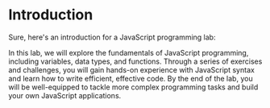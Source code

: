 # Introduction

Sure, here's an introduction for a JavaScript programming lab:

In this lab, we will explore the fundamentals of JavaScript programming, including variables, data types, and functions. Through a series of exercises and challenges, you will gain hands-on experience with JavaScript syntax and learn how to write efficient, effective code. By the end of the lab, you will be well-equipped to tackle more complex programming tasks and build your own JavaScript applications.
